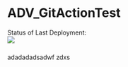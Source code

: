 # ADV_GitActionTest
Status of Last Deployment:<br>
<img src="https://github.com/DmitriDan/ADV_GitActionTest/workflows/My-Action/badge.svg?branch=main"><br>
###
adadadadsadwf
zdxs
